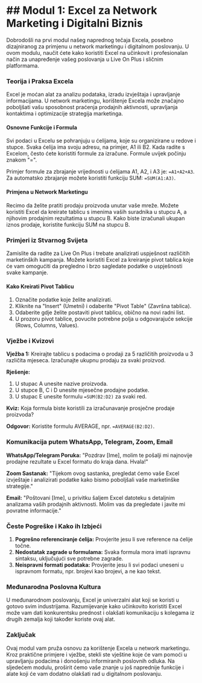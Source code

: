 # ## Modul 1: Excel za Network Marketing i Digitalni Biznis

Dobrodošli na prvi modul našeg naprednog tečaja Excela, posebno dizajniranog za primjenu u network marketingu i digitalnom poslovanju. U ovom modulu, naučit ćete kako koristiti Excel na učinkovit i profesionalan način za unapređenje vašeg poslovanja u Live On Plus i sličnim platformama.

### Teorija i Praksa Excela

Excel je moćan alat za analizu podataka, izradu izvještaja i upravljanje informacijama. U network marketingu, korištenje Excela može značajno poboljšati vašu sposobnost praćenja prodajnih aktivnosti, upravljanja kontaktima i optimizacije strategija marketinga.

#### Osnovne Funkcije i Formula

Svi podaci u Excelu se pohranjuju u ćelijama, koje su organizirane u redove i stupce. Svaka ćelija ima svoju adresu, na primjer, A1 ili B2. Kada radite s Excelom, često ćete koristiti formule za izračune. Formule uvijek počinju znakom "=".

Primjer formule za zbrajanje vrijednosti u ćelijama A1, A2, i A3 je: `=A1+A2+A3`. Za automatsko zbrajanje možete koristiti funkciju SUM: `=SUM(A1:A3)`.

#### Primjena u Network Marketingu

Recimo da želite pratiti prodaju proizvoda unutar vaše mreže. Možete koristiti Excel da kreirate tablicu s imenima vaših suradnika u stupcu A, a njihovim prodajnim rezultatima u stupcu B. Kako biste izračunali ukupan iznos prodaje, koristite funkciju SUM na stupcu B.

### Primjeri iz Stvarnog Svijeta

Zamislite da radite za Live On Plus i trebate analizirati uspješnost različitih marketinških kampanja. Možete koristiti Excel za kreiranje pivot tablica koje će vam omogućiti da pregledno i brzo sagledate podatke o uspješnosti svake kampanje.

#### Kako Kreirati Pivot Tablicu

1. Označite podatke koje želite analizirati.
2. Kliknite na "Insert" (Umetni) i odaberite "Pivot Table" (Završna tablica).
3. Odaberite gdje želite postaviti pivot tablicu, obično na novi radni list.
4. U prozoru pivot tablice, povucite potrebne polja u odgovarajuće sekcije (Rows, Columns, Values).

### Vježbe i Kvizovi

**Vježba 1:** 
Kreirajte tablicu s podacima o prodaji za 5 različitih proizvoda u 3 različita mjeseca. Izračunajte ukupnu prodaju za svaki proizvod.

**Rješenje:** 
1. U stupac A unesite nazive proizvoda.
2. U stupce B, C i D unesite mjesečne prodajne podatke.
3. U stupac E unesite formulu `=SUM(B2:D2)` za svaki red.

**Kviz:** 
Koja formula biste koristili za izračunavanje prosječne prodaje proizvoda?

**Odgovor:** 
Koristite formulu AVERAGE, npr. `=AVERAGE(B2:D2)`.

### Komunikacija putem WhatsApp, Telegram, Zoom, Email

**WhatsApp/Telegram Poruka:**
"Pozdrav [Ime], molim te pošalji mi najnovije prodajne rezultate u Excel formatu do kraja dana. Hvala!"

**Zoom Sastanak:**
"Tijekom ovog sastanka, pregledat ćemo vaše Excel izvještaje i analizirati podatke kako bismo poboljšali vaše marketinške strategije."

**Email:**
"Poštovani [Ime], u privitku šaljem Excel datoteku s detaljnim analizama vaših prodajnih aktivnosti. Molim vas da pregledate i javite mi povratne informacije."

### Česte Pogreške i Kako ih Izbjeći

1. **Pogrešno referenciranje ćelija:** Provjerite jesu li sve reference na ćelije točne.
2. **Nedostatak zagrade u formulama:** Svaka formula mora imati ispravnu sintaksu, uključujući sve potrebne zagrade.
3. **Neispravni formati podataka:** Provjerite jesu li svi podaci uneseni u ispravnom formatu, npr. brojevi kao brojevi, a ne kao tekst.

### Međunarodna Poslovna Kultura

U međunarodnom poslovanju, Excel je univerzalni alat koji se koristi u gotovo svim industrijama. Razumijevanje kako učinkovito koristiti Excel može vam dati konkurentsku prednost i olakšati komunikaciju s kolegama iz drugih zemalja koji također koriste ovaj alat.

### Zaključak

Ovaj modul vam pruža osnovu za korištenje Excela u network marketingu. Kroz praktične primjere i vježbe, stekli ste vještine koje će vam pomoći u upravljanju podacima i donošenju informiranih poslovnih odluka. Na sljedećem modulu, proširit ćemo vaše znanje u još naprednije funkcije i alate koji će vam dodatno olakšati rad u digitalnom poslovanju.